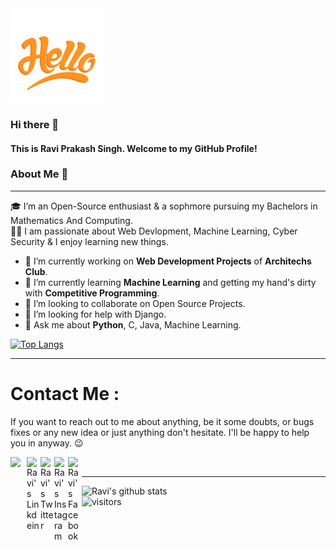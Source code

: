 <img src="./assets/hello.gif" width="150" height="150" />


### Hi there 👋

#### This is Ravi Prakash Singh. Welcome to my GitHub Profile!



### About Me 🚀
<hr>
🎓 I’m an Open-Source enthusiast & a sophmore pursuing my Bachelors in Mathematics And Computing. </br>
👨‍💻  I am passionate about Web Devlopment, Machine Learning, Cyber Security & I enjoy learning new things.

- 🔭 I’m currently working on **Web Development Projects** of **Architechs Club**.
- 🌱 I’m currently learning **Machine Learning** and getting my hand's dirty with **Competitive Programming**.
- 👯 I’m looking to collaborate on Open Source Projects.
- 🤔 I’m looking for help with Django.
- 💬 Ask me about **Python**, C, Java, Machine Learning.

[![Top Langs](https://github-readme-stats.vercel.app/api/top-langs/?username=leomajorr&exclude_repo=,leomajorr.github.io)](https://github.com/leomajorr/github-readme-stats)
<hr>


# Contact Me :

If you want to reach out to me about anything, be it some doubts, or bugs fixes or any new idea or just anything don't hesitate. I'll be happy to help you in anyway. 😉 


<a href="mailto:ssingh.raviprakash@gmail.com">
  <img align="left" width="26px" src="https://cdn.jsdelivr.net/npm/simple-icons@v3/icons/gmail.svg" />
</a> &nbsp; &nbsp; 
<a href="https://www.linkedin.com/in/ssinghravi/">
  <img align="left" alt="Ravi's Linkdein" width="22px" src="https://cdn.jsdelivr.net/npm/simple-icons@v3/icons/linkedin.svg" />
</a> &nbsp; 
<a href="https://twitter.com/imRavi_Ssingh">
  <img align="left" alt="Ravi's Twitter" width="22px" src="https://cdn.jsdelivr.net/npm/simple-icons@v3/icons/twitter.svg" />
</a> &nbsp;
<a href="https://www.instagram.com/leomajor.ravi/">
  <img align="left" alt="Ravi's Instagram" width="22px" src="https://cdn.jsdelivr.net/npm/simple-icons@v3/icons/instagram.svg" />
</a>
<a href="https://www.facebook.com/Ssingh.RaviPrakash/">
  <img align="left" alt="Ravi's Facebook" width="22px" src="https://cdn.jsdelivr.net/npm/simple-icons@v3/icons/facebook.svg" />
</a>
<br>


<hr>

![Ravi's github stats](https://github-readme-stats.vercel.app/api?username=leomajorr&show_icons=true&theme=tokyonight)
<br/>
![visitors](https://visitor-badge.laobi.icu/badge?page_id=leomajorr.leomajorr)
